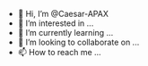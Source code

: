 - 👋 Hi, I’m @Caesar-APAX
- 👀 I’m interested in ...
- 🌱 I’m currently learning ...
- 💞️ I’m looking to collaborate on ...
- 📫 How to reach me ...

<!---
Caesar-APAX/Caesar-APAX is a ✨ special ✨ repository because its `README.md` (this file) appears on your GitHub profile.
You can click the Preview link to take a look at your changes.
--->
